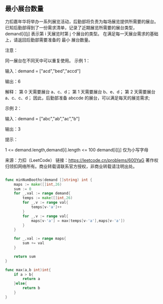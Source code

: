 ## 最小展台数量

力扣嘉年华将举办一系列展览活动，后勤部将负责为每场展览提供所需要的展台。
已知后勤部得到了一份需求清单，记录了近期展览所需要的展台类型， demand[i][j] 表示第 i 天展览时第 j 个展台的类型。
在满足每一天展台需求的基础上，请返回后勤部需要准备的 最小 展台数量。

注意：

同一展台在不同天中可以重复使用。
示例 1：

输入：demand = ["acd","bed","accd"]

输出：6

解释：
第 0 天需要展台 a、c、d；
第 1 天需要展台 b、e、d；
第 2 天需要展台 a、c、c、d；
因此，后勤部准备 abccde 的展台，可以满足每天的展览需求;

示例 2：

输入：demand = ["abc","ab","ac","b"]

输出：3

提示：

1 <= demand.length,demand[i].length <= 100
demand[i][j] 仅为小写字母

来源：力扣（LeetCode）
链接：https://leetcode.cn/problems/600YaG
著作权归领扣网络所有。商业转载请联系官方授权，非商业转载请注明出处。

```go

func minNumBooths(demand []string) int {
    maps := make([]int,26)
    sum := 0
    for _,val := range demand{                                
        temps := make([]int,26)
        for _,v := range val{                            
            temps[v-'a']++            
        }
        for _,v := range val{                            
            maps[v-'a'] = max(temps[v-'a'],maps[v-'a'])             
        }        
    }

    for _,val := range maps{
        sum += val
    }

    return sum
}

func max(a,b int)int{
    if a > b{
        return a
    }else{
        return b
    }
}
```
